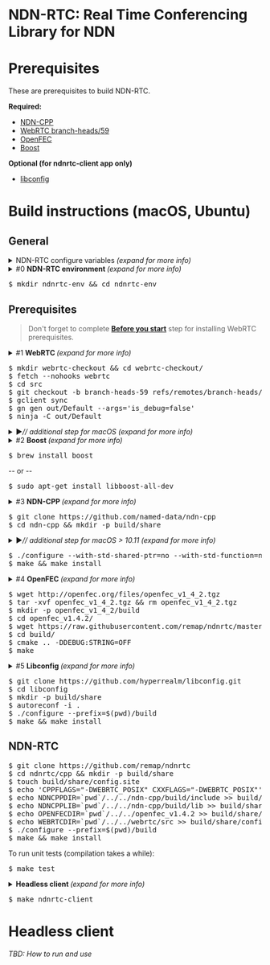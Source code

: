 NDN-RTC: Real Time Conferencing Library for NDN
==

Prerequisites
==
These are prerequisites to build NDN-RTC.

**Required:**
* [NDN-CPP](https://github.com/named-data/ndn-cpp)
* [WebRTC branch-heads/59](https://code.google.com/p/webrtc/)
* [OpenFEC](http://openfec.org/downloads.html)
* [Boost](http://www.boost.org/users/download/)

**Optional (for ndnrtc-client app only)**
* [libconfig](http://www.hyperrealm.com/libconfig/)

# Build instructions (macOS, Ubuntu)
## General
<details>
<summary>NDN-RTC configure variables <i>(expand for more info)</i></summary>
  
  > Paths to prerequisites sources and/or libraries can be set during configure phase. Use these variables for NDN-RTC _configure_ script for providing custom paths:
  > * **BOOSTDIR** - Path to the directory which contains Boost library headers folder (default is /usr/local/include)
  > * **NDNCPPDIR** - Path to the directory which contains NDN-CPP library headers folder (default is /usr/local/include)
  > * **NDNCPPLIB** - Path to the directory which contains NDN-CPP library binaries (default is /usr/local/lib)
  > * **OPENFECDIR** - Path to the directory which contains OpenFEC library
  > * **OPENFECSRC** - Path to the directory which contains OpenFEC library header files (default is $OPENFECDIR/src)
  > * **OPENFECLIB** - Path to the directory which contains OpenFEC library binaries (default is $OPENFECDIR/bin/Release)
  > * **WEBRTCDIR** - Path to the directory which contains WebRTC trunk
  > * **WEBRTCSRC** - Path to the directory which contains WebRTC header files (default is $WEBRTCDIR/webrtc)
  > * **WEBRTCLIB** - Path to the directory which contains WebRTC libraries (default is $WEBRTCDIR/out/Release)
  > * **LCONFIGDIR** - (Optional) path to the directory which contains libconfig library headers (default is /usr/local/include)
  > * **LCONFIGLIB** - (Optional) path to the directory which contains libconfig library binaries (default is /usr/local/lib)

</details>
<details>
  <summary>#0 <b>NDN-RTC environment </b><i>(expand for more info)</i></summary>
   
   > Before building NDN-RTC, we suggest to create a folder for NDN-RTC environment where all prerequisites source code and NDN-RTC source code will be stored and compiled.
   > Future instructions assume everything is happening inside `ndnrtc-env` folder.
  
</details>

<pre>
$ mkdir ndnrtc-env && cd ndnrtc-env
</pre>

## Prerequisites
> Don't forget to complete [**Before you start**](https://webrtc.org/native-code/development/prerequisite-sw/) step for installing WebRTC prerequisites.

<details>
  <summary>#1 <b>WebRTC </b><i>(expand for more info)</i></summary>
  
  > Here are detailed and latest instructions on [how to build WebRTC](http://www.webrtc.org/native-code/development).
  > Follow the instructions and build WebRTC **branch-heads/59** (Release version).

</details>

<pre>
$ mkdir webrtc-checkout && cd webrtc-checkout/
$ fetch --nohooks webrtc
$ cd src
$ git checkout -b branch-heads-59 refs/remotes/branch-heads/59
$ gclient sync
$ gn gen out/Default --args='is_debug=false'
$ ninja -C out/Default
</pre>

<details>
  <summary>&#9658;<i>// additional step for macOS (expand for more info)</i></summary>
  
  > Do this:
  <pre>
  $ mkdir -p out/Default/allibs && for lib in `find out/Default -name "*.a"`; do cp $lib out/Default/allibs/; done;
  </pre>
</details>


<details> 
  <summary>#2 <b>Boost </b><i>(expand for more info)</i></summary>
  
  > Using `homebrew` to install boost proved to be sufficient.
  
</details>

<pre>
$ brew install boost
</pre>

-- or --

<pre>
$ sudo apt-get install libboost-all-dev
</pre>

<details>
  <summary>#3 <b>NDN-CPP </b><i>(expand for more info)</i></summary>

  > NDN-RTC uses Boost shared pointers. As NDN-RTC highly relies on NDN-CPP, types of shared pointers used in NDN-CPP and NDN-RTC should be the same.
  > In order to build NDN-CPP with boost shared pointers it's not enough to install them on the system, as NDN-CPP gives priority to `std::shared_ptr` by default.
  
</details>

<pre>
$ git clone https://github.com/named-data/ndn-cpp
$ cd ndn-cpp && mkdir -p build/share
</pre>

<details>
  <summary>&#9658;<i>// additional step for macOS > 10.11 (expand for more info)</i></summary>
  
   > Depending on your system configuration, you may need to add header and library search paths to your NDN-CPP configuration using `CFLAGS`, `CXXFLAGS` and `LDFLAGS` (create [`config.site`](https://www.gnu.org/software/automake/manual/html_node/config_002esite.html) for that). 
   > For macOS 10.12 (Sierra), `openssl` library is no longer a default, thus one needs to provide paths, such as:
   >
   <pre>
   $ echo CFLAGS="-I/usr/local/opt/openssl/include" > build/share/config.site
   $ echo CXXFLAGS="-I/usr/local/opt/openssl/include" >> build/share/config.site
   $ echo LDFLAGS="-L/usr/local/opt/openssl/lib" >> build/share/config.site
   </pre>
</details>

<pre>
$ ./configure --with-std-shared-ptr=no --with-std-function=no --prefix=$(pwd)/build
$ make && make install
</pre>


<details>
  <summary>#4 <b>OpenFEC </b><i>(expand for more info)</i></summary>
  
   > To build OpenFEC, few edits need to be made for **src/CMakeLists.txt** file (applied as [ndnrtc-openfec.patch](https://raw.githubusercontent.com/remap/ndnrtc/master/cpp/resources/ndnrtc-openfec.patch) in instructions below):
   >
   > 1. Change line `add_library(openfec SHARED ${openfec_sources})` to `add_library(openfec STATIC ${openfec_sources})`
   > 2. Change line `target_link_libraries(openfec pthread IL)` to `target_link_libraries(openfec pthread)`
   > 3. Add line `set(CMAKE_C_FLAGS "-fPIC")`
   
</details>

<pre>
$ wget http://openfec.org/files/openfec_v1_4_2.tgz
$ tar -xvf openfec_v1_4_2.tgz && rm openfec_v1_4_2.tgz
$ mkdir -p openfec_v1_4_2/build 
$ cd openfec_v1.4.2/
$ wget https://raw.githubusercontent.com/remap/ndnrtc/master/cpp/resources/ndnrtc-openfec.patch && patch src/CMakeLists.txt ndnrtc-openfec.patch
$ cd build/
$ cmake .. -DDEBUG:STRING=OFF
$ make
</pre>

<details>
  <summary>#5 <b>Libconfig </b><i>(expand for more info)</i></summary>
  
  > Optional, needed by **headless client app**.
</details>

<pre>
$ git clone https://github.com/hyperrealm/libconfig.git
$ cd libconfig
$ mkdir -p build/share
$ autoreconf -i .
$ ./configure --prefix=$(pwd)/build
$ make && make install
</pre>

## NDN-RTC
<pre>
$ git clone https://github.com/remap/ndnrtc
$ cd ndnrtc/cpp && mkdir -p build/share
$ touch build/share/config.site
$ echo 'CPPFLAGS="-DWEBRTC_POSIX" CXXFLAGS="-DWEBRTC_POSIX"' >  build/share/config.site
$ echo NDNCPPDIR=`pwd`/../../ndn-cpp/build/include >> build/share/config.site
$ echo NDNCPPLIB=`pwd`/../../ndn-cpp/build/lib >> build/share/config.site
$ echo OPENFECDIR=`pwd`/../../openfec_v1.4.2 >> build/share/config.site
$ echo WEBRTCDIR=`pwd`/../../webrtc/src >> build/share/config.site
$ ./configure --prefix=$(pwd)/build
$ make && make install
</pre>

To run unit tests (compilation takes a while):

<pre>
$ make test
</pre>

<details>
  <summary><b>Headless client </b><i>(expand for more info)</i></summary>

  > If you want to build headless client application, make sure you have succesfully installed **libconfig**.
</details>

<pre>
$ make ndnrtc-client
</pre>

# Headless client

*TBD: How to run and use*
